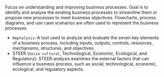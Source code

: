 Focus on understanding and improving business processes.
Goal is to identify and analyse the existing business processes to streamline them or propose new processes to meet business objectives.
Flowcharts, process diagrams, and use case scenarios are often used to represent the business processes.

- `Heptalysis`: A tool used to analyze and evaluate the seven key elements of a business process, including inputs, outputs, controls, resources, mechanisms, structures, and objectives.
- STEER (`Socio-cultural`, Technological, Economic, Ecological, and Regulatory): STEER analysis examines the external factors that can influence a business process, such as social, technological, economic, ecological, and regulatory aspects.
